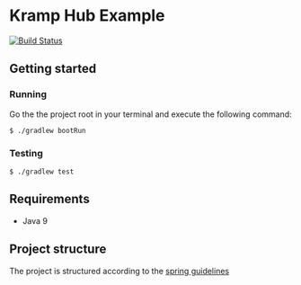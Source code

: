 # Kramp Hub Example
[![Build Status](https://travis-ci.org/B-Stefan/Kramp-Hub-Example.svg?branch=master)](https://travis-ci.org/B-Stefan/Kramp-Hub-Example)

## Getting started 

### Running 

Go the the project root in your terminal and execute the following command: 

```
$ ./gradlew bootRun
```
 
### Testing 

```
$ ./gradlew test
```

## Requirements 

* Java 9 


## Project structure 

The project is structured according to the [spring guidelines](https://docs.spring.io/spring-boot/docs/current/reference/html/using-boot-structuring-your-code.html)

